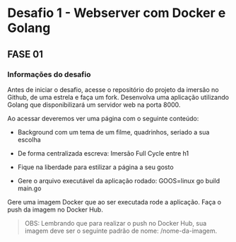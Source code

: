 # Desafio 1 - Webserver com Docker e Golang
## FASE 01

### Informações do desafio
Antes de iniciar o desafio, acesse o repositório do projeto da imersão no Github, de uma estrela e faça um fork.
Desenvolva uma aplicação utilizando Golang que disponibilizará um servidor web na porta 8000.

Ao acessar deveremos ver uma página com o seguinte conteúdo:

- Background com um tema de um filme, quadrinhos, seriado a sua escolha

- De forma centralizada escreva: Imersão Full Cycle entre h1

- Fique na liberdade para estilizar a página a seu gosto

- Gere o arquivo executável da aplicação rodado: GOOS=linux go build main.go

Gere uma imagem Docker que ao ser executada rode a aplicação. Faça o push da imagem no Docker Hub.

> OBS: Lembrando que para realizar o push no Docker Hub, sua imagem deve ser o seguinte padrão de nome: <seulogin>/nome-da-imagem.